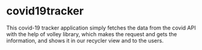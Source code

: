 # covid19tracker
This covid-19 tracker application simply fetches the data from the covid API with the help of volley library, which makes the request and gets the information, and shows it in our recycler view and to the users.
